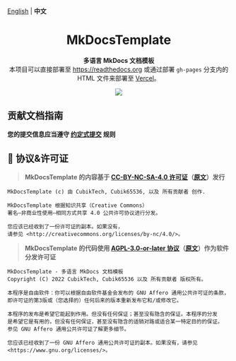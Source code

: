 [English](README.md) | **中文**

<h1 align="center">MkDocsTemplate</h1>

<p align="center">
  <b>多语言 MkDocs 文档模板</b>
  <br/>
  本项目可以直接部署至 <a href="https://readthedocs.org">https://readthedocs.org</a> 或通过部署 <code>gh-pages</code> 分支内的 HTML 文件来部署至 <a href="https://vercel.com">Vercel</a>。
</p>

<p align="center">
  <a href="LICENSE">
    <img src="https://img.shields.io/badge/License-CC--BY--NC--SA--4.0-important?style=for-the-badge" />
  </a>
</p>

## 贡献文档指南

**您的提交信息应当遵守 [约定式提交](https://www.conventionalcommits.org/zh-hans/v1.0.0/) 规则**

## 📜 协议&许可证

> **MkDocsTemplate 的内容基于 [CC-BY-NC-SA-4.0 许可证](license-translations/LICENSE-zh)（[原文](LICENSE)）发行**

``` text
MkDocsTemplate (c) 由 CubikTech, Cubik65536, 以及 所有贡献者 创作.

MkDocsTemplate 根据知识共享（Creative Commons）
署名—非商业性使用—相同方式共享 4.0 公共许可协议进行分发。

您应该已经收到了一份许可证的副本。如果没有，
请参见 <http://creativecommons.org/licenses/by-nc/4.0/>。
```

> **MkDocsTemplate 的代码使用 [AGPL-3.0-or-later 协议](license-translations/LICENSE-zh.CODE)（[原文](LICENSE.CODE)）作为软件分发许可证**

``` text
MkDocsTemplate - 多语言 MkDocs 文档模板
Copyright (C) 2022 CubikTech, Cubik65536 以及 所有贡献者 版权所有。

本程序是自由软件：你可以根据自由软件基金会发布的 GNU Affero 通用公共许可证的条款，
即许可证的第3版或（您选择的）任何后来的版本重新发布它和/或修改它。

本程序的发布是希望它能起到作用。但没有任何保证；甚至没有隐含的保证。本程序的分发
是希望它是有用的，但没有任何保证，甚至没有隐含的适销对路或适合某一特定目的的保证。
参见 GNU Affero 通用公共许可证了解更多细节。

您应该已经收到了一份 GNU Affero 通用公共许可证的副本。如果没有，请参见 <https://www.gnu.org/licenses/>。
```
